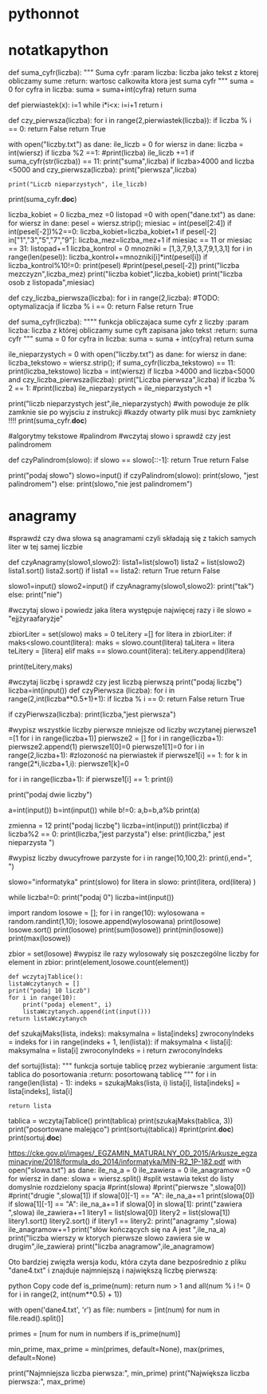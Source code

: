 # pythonnot

# notatkapython

def suma_cyfr(liczba):
    """
Suma cyfr 
    :param liczba: liczba jako tekst z ktorej obliczamy sume 
    :return: wartosc calkowita ktora jest suma cyfr
    """
    suma = 0
    for cyfra in liczba:
        suma = suma+int(cyfra)
    return suma


def pierwiastek(x):
    i=1
    while i*i<x:
        i=i+1
    return i

def czy_pierwsza(liczba):
    for i in range(2,pierwiastek(liczba)):
        if liczba % i == 0:
            return False
    return True

with open("liczby.txt") as dane:
    ile_liczb = 0
    for wiersz in dane:
        liczba = int(wiersz)
        if liczba %2 ==1:
            #print(liczba)
            ile_liczb +=1
        if suma_cyfr(str(liczba)) == 11:
            print("suma",liczba)
        if liczba>4000 and liczba <5000 and czy_pierwsza(liczba):
            print("pierwsza",liczba)

    print("Liczb nieparzystych", ile_liczb)


print(suma_cyfr.__doc__)





liczba_kobiet = 0
liczba_mez =0
listopad =0
with open("dane.txt") as dane:
    for wiersz in dane:
        pesel = wiersz.strip();
        miesiac = int(pesel[2:4])
        if int(pesel[-2])%2==0:
            liczba_kobiet=liczba_kobiet+1
        if pesel[-2] in["1","3","5","7","9"]:
            liczba_mez=liczba_mez+1
        if miesiac == 11 or miesiac == 31:
            listopad+=1
        liczba_kontrol = 0
        mnozniki = [1,3,7,9,1,3,7,9,1,3,1]
        for i in range(len(pesel)):
            liczba_kontrol+=mnozniki[i]*int(pesel[i])
        if liczba_kontrol%10!=0:
            print(pesel)
        #print(pesel,pesel[-2])
print("liczba mezczyzn",liczba_mez)
print("liczba kobiet",liczba_kobiet)
print("liczba osob z listopada",miesiac)





def czy_liczba_pierwsza(liczba):
    for i in range(2,liczba):
        #TODO: optymalizacja
        if liczba % i == 0:
            return False
    return True

def suma_cyfr(liczba):
    """"
    funkcja obliczajaca sume cyfr z liczby
    :param liczba: liczba z której obliczamy sume cyft zapisana jako tekst
    :return: suma cyfr
    """
    suma = 0
    for cyfra in liczba:
        suma = suma + int(cyfra)
    return suma


ile_nieparzystych = 0
with open("liczby.txt") as dane:
    for wiersz in dane:
        liczba_tekstowo = wiersz.strip();
        if suma_cyfr(liczba_tekstowo) == 11:
            print(liczba_tekstowo)
        liczba = int(wiersz)
        if liczba >4000 and liczba<5000 and czy_liczba_pierwsza(liczba):
            print("Liczba pierwsza",liczba)
        if liczba % 2 == 1:
            #print(liczba)
            ile_nieparzystych = ile_nieparzystych +1

print("liczb nieparzystych jest",ile_nieparzystych)
#with powoduje że plik zamknie sie po wyjsciu z instrukcji
#kazdy otwarty plik musi byc zamkniety !!!!
print(suma_cyfr.__doc__)






#algorytmy tekstowe
#palindrom
#wczytaj słowo i sprawdź czy jest palindromem

def czyPalindrom(slowo):
    if slowo == slowo[::-1]:
        return True
    return False

print("podaj słowo")
slowo=input()
if czyPalindrom(slowo):
    print(slowo, "jest palindromem")
else:
    print(slowo,"nie jest palindromem")

# anagramy
#sprawdź czy dwa słowa są anagramami czyli składają się z takich samych liter w tej samej liczbie

def czyAnagramy(slowo1,slowo2):
    lista1=list(slowo1)
    lista2 = list(slowo2)
    lista1.sort()
    lista2.sort()
    if lista1 == lista2:
        return True
    return False

slowo1=input()
slowo2=input()
if czyAnagramy(slowo1,slowo2):
    print("tak")
else:
    print("nie")

#wczytaj slowo i powiedz jaka litera występuje najwięcej razy i ile
slowo = "ejjżyraafaryżje"

zbiorLiter = set(slowo)
maks = 0
teLitery =[]
for litera in zbiorLiter:
    if maks<slowo.count(litera):
        maks = slowo.count(litera)
        taLitera = litera
        teLitery = [litera]
    elif maks == slowo.count(litera):
        teLitery.append(litera)

print(teLitery,maks)

#wczytaj liczbę i sprawdź czy jest liczbą pierwszą
print("podaj liczbę")
liczba=int(input())
def czyPierwsza (liczba):
    for i in range(2,int(liczba**0.5+1)+1):
        if liczba % i == 0:
            return False
    return True

if czyPierwsza(liczba):
    print(liczba,"jest pierwsza")

#wypisz wszystkie liczby pierwsze mniejsze od liczby wczytanej
pierwsze1 =[1 for i in range(liczba+1)]
pierwsze2 = []
for i in range(liczba+1):
    pierwsze2.append(1)
pierwsze1[0]=0
pierwsze1[1]=0
for i in range(2,liczba+1): #zlozoność na pierwiastek
    if pierwsze1[i] == 1:
        for k in range(2*i,liczba+1,i):
            pierwsze1[k]=0


for i in range(liczba+1):
    if pierwsze1[i] == 1:
        print(i)

print("podaj dwie liczby")

a=int(input())
b=int(input())
while b!=0:
    a,b=b,a%b
print(a)






zmienna = 12
print("podaj liczbę")
liczba=int(input())
print(liczba)
if liczba%2 == 0:
    print(liczba,"jest parzysta")
else:
    print(liczba," jest nieparzysta ")

#wypisz liczby dwucyfrowe parzyste
for i in range(10,100,2):
    print(i,end=", ")

slowo="informatyka"
print(slowo)
for litera in slowo:
    print(litera, ord(litera) )

while liczba!=0:
    print("podaj 0")
    liczba=int(input())

import random
losowe = [];
for i in range(10):
    wylosowana = random.randint(1,10);
    losowe.append(wylosowana)
print(losowe)
losowe.sort()
print(losowe)
print(sum(losowe))
print(min(losowe))
print(max(losowe))

zbior = set(losowe)
#wypisz ile razy wylosowały się poszczególne liczby
for element in zbior:
    print(element,losowe.count(element))






    def wczytajTablice():
    listaWczytanych = []
    print("podaj 10 liczb")
    for i in range(10):
        print("podaj element", i)
        listaWczytanych.append(int(input()))
    return listaWczytanych


def szukajMaks(lista, indeks):
    maksymalna = lista[indeks]
    zwroconyIndeks = indeks
    for i in range(indeks + 1, len(lista)):
        if maksymalna < lista[i]:
            maksymalna = lista[i]
            zwroconyIndeks = i
    return zwroconyIndeks


def sortuj(lista):
    """
    funkcja sortuje tablicę przez wybieranie
    :argument lista: tablica do posortowania
    :return: posortowaną tablicę
    """
    for i in range(len(lista) - 1):
        indeks = szukajMaks(lista, i)
        lista[i], lista[indeks] = lista[indeks], lista[i]

    return lista


tablica = wczytajTablice()
print(tablica)
print(szukajMaks(tablica, 3))
print("posortowane malejąco")
print(sortuj(tablica))
#print(print.__doc__)
print(sortuj.__doc__)





https://cke.gov.pl/images/_EGZAMIN_MATURALNY_OD_2015/Arkusze_egzaminacyjne/2018/formula_do_2014/informatyka/MIN-R2_1P-182.pdf
with open("slowa.txt") as dane:
    ile_na_a = 0
    ile_zawiera = 0
    ile_anagramow =0
    for wiersz in dane:
        slowa = wiersz.split() #split wstawia tekst do listy domyslnie rozdzielony spacja
        #print(slowa)
        #print("pierwsze ",slowa[0])
        #print("drugie ",slowa[1])
        if slowa[0][-1] == "A":
            ile_na_a+=1
            print(slowa[0])
        if slowa[1][-1] == "A":
            ile_na_a+=1
        if slowa[0] in slowa[1]:
            print("zawiera ",slowa)
            ile_zawiera+=1
        litery1 = list(slowa[0])
        litery2 = list(slowa[1])
        litery1.sort()
        litery2.sort()
        if litery1 == litery2:
            print("anagramy ",slowa)
            ile_anagramow+=1
print("słów kończących się na A jest ",ile_na_a)
print("liczba wierszy w ktorych pierwsze slowo zawiera sie w drugim",ile_zawiera)
print("liczba anagramow",ile_anagramow)


Oto bardziej zwięzła wersja kodu, która czyta dane bezpośrednio z pliku "dane4.txt" i znajduje najmniejszą i największą liczbę pierwszą:

python
Copy code
def is_prime(num):
    return num > 1 and all(num % i != 0 for i in range(2, int(num**0.5) + 1))

with open('dane4.txt', 'r') as file:
    numbers = [int(num) for num in file.read().split()]

primes = [num for num in numbers if is_prime(num)]

min_prime, max_prime = min(primes, default=None), max(primes, default=None)

print("Najmniejsza liczba pierwsza:", min_prime)
print("Największa liczba pierwsza:", max_prime)
